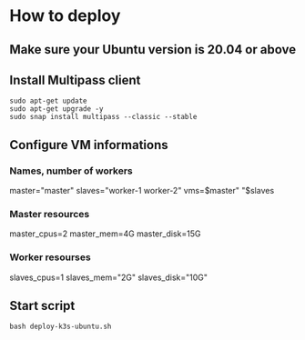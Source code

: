 # How to deploy

## Make sure your Ubuntu version is 20.04 or above

## Install Multipass client

```
sudo apt-get update
sudo apt-get upgrade -y
sudo snap install multipass --classic --stable
```

## Configure VM informations
### Names, number of workers
master="master"
slaves="worker-1 worker-2"
vms=$master" "$slaves

### Master resources
master_cpus=2
master_mem=4G
master_disk=15G

### Worker resourses
slaves_cpus=1
slaves_mem="2G"
slaves_disk="10G"

## Start script
```
bash deploy-k3s-ubuntu.sh
```
